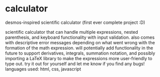 # calculator
desmos-inspired scientific calculator (first ever complete project :D)

scientific calculator that can handle multiple expressions, nested parenthesis, and keyboard functionality with input validation. also comes with descriptive error messages depending on what went wrong with the formation of the math expression. will potentially add functionality in the future to support derivatives, integrals, summation notation, and possibly importing a LaTeX library to make the expressions more user-friendly to type out. try it out for yourself and let me know if you find any bugs!
languages used: html, css, javascript

